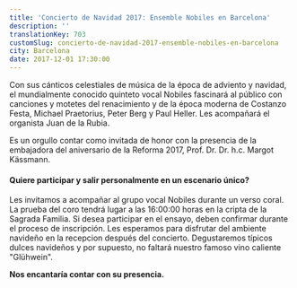 ```yaml
---
title: 'Concierto de Navidad 2017: Ensemble Nobiles en Barcelona'
description: ''
translationKey: 703
customSlug: concierto-de-navidad-2017-ensemble-nobiles-en-barcelona
city: Barcelona
date: 2017-12-01 17:30:00
---
```


Con sus cánticos celestiales de música de la época de adviento y navidad, el mundialmente conocido quinteto vocal Nobiles fascinará al público con canciones y motetes del renacimiento y de la época moderna de Costanzo Festa, Michael Praetorius, Peter Berg y Paul Heller. Les acompañará el organista Juan de la Rubia.

Es un orgullo contar como invitada de honor con la presencia de la embajadora del aniversario de la Reforma 2017, Prof. Dr. Dr. h.c. Margot Kässmann. <h4>Quiere participar y salir personalmente en un escenario único?</h4> Les invitamos a acompañar al grupo vocal Nobiles durante un verso coral. La prueba del coro tendrá lugar a las 16:00:00 horas en la cripta de la Sagrada Familia. Si desea participar en el ensayo, deben confirmar durante el proceso de inscripción. Les esperamos para disfrutar del ambiente navideño en la recepcion después del concierto. Degustaremos típicos dulces navideños y por supuesto, no faltará nuestro famoso vino caliente "Glühwein".

<strong>Nos encantaría contar con su presencia.</strong>
